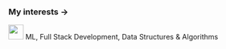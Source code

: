 ### My interests ->
<img src="https://media.giphy.com/media/WUlplcMpOCEmTGBtBW/giphy.gif" width="30" > ML, Full Stack Development, Data Structures & Algorithms
